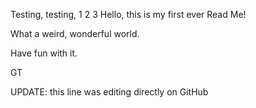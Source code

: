Testing, testing, 1 2 3
Hello, this is my first ever Read Me!

What a weird, wonderful world.

Have fun with it.

GT

UPDATE: this line was editing directly on GitHub
